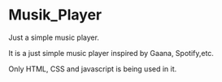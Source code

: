 # Musik_Player
Just a simple music player.


It is a just simple music player inspired by Gaana, Spotify,etc.

Only HTML, CSS and javascript is being used in it.
